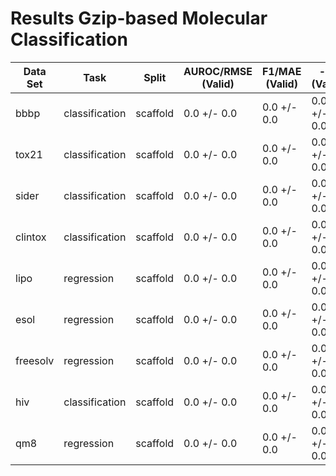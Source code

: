 # Results Gzip-based Molecular Classification
|Data Set|     Task     | Split  |AUROC/RMSE (Valid)|F1/MAE (Valid)|-/R (Valid)|AUROC/RMSE (Test)|F1/MAE (Test)| -/R (Test)  |compressor|
|--------|--------------|--------|------------------|--------------|-----------|-----------------|-------------|-------------|----------|
|bbbp    |classification|scaffold|0.0 +/- 0.0       |0.0 +/- 0.0   |0.0 +/- 0.0|0.648 +/- 0.0    |0.639 +/- 0.0|0.0 +/- 0.0  |Gzip      |
|tox21   |classification|scaffold|0.0 +/- 0.0       |0.0 +/- 0.0   |0.0 +/- 0.0|0.594 +/- 0.0    |0.17 +/- 0.0 |0.0 +/- 0.0  |Gzip      |
|sider   |classification|scaffold|0.0 +/- 0.0       |0.0 +/- 0.0   |0.0 +/- 0.0|0.579 +/- 0.0    |0.66 +/- 0.0 |0.0 +/- 0.0  |Gzip      |
|clintox |classification|scaffold|0.0 +/- 0.0       |0.0 +/- 0.0   |0.0 +/- 0.0|0.921 +/- 0.0    |0.945 +/- 0.0|0.0 +/- 0.0  |Gzip      |
|lipo    |regression    |scaffold|0.0 +/- 0.0       |0.0 +/- 0.0   |0.0 +/- 0.0|1.035 +/- 0.0    |0.829 +/- 0.0|0.422 +/- 0.0|Gzip      |
|esol    |regression    |scaffold|0.0 +/- 0.0       |0.0 +/- 0.0   |0.0 +/- 0.0|1.325 +/- 0.0    |1.006 +/- 0.0|0.722 +/- 0.0|Gzip      |
|freesolv|regression    |scaffold|0.0 +/- 0.0       |0.0 +/- 0.0   |0.0 +/- 0.0|3.754 +/- 0.0    |2.864 +/- 0.0|0.442 +/- 0.0|Gzip      |
|hiv     |classification|scaffold|0.0 +/- 0.0       |0.0 +/- 0.0   |0.0 +/- 0.0|0.688 +/- 0.0    |0.886 +/- 0.0|0.0 +/- 0.0  |Gzip      |
|qm8     |regression    |scaffold|0.0 +/- 0.0       |0.0 +/- 0.0   |0.0 +/- 0.0|0.045 +/- 0.0    |0.028 +/- 0.0|0.904 +/- 0.0|Gzip      |

